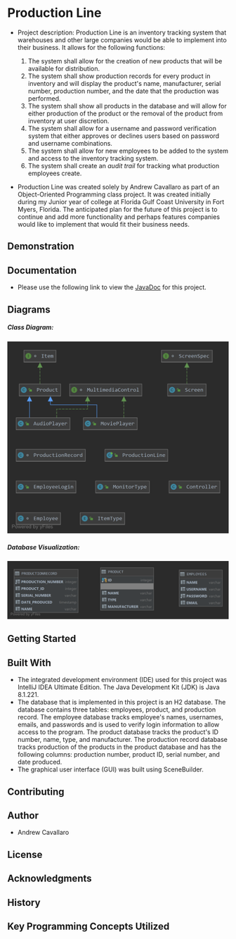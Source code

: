 # Production Line
- Project description: Production Line is an inventory tracking system that warehouses and other large companies would be able to implement into their business. It allows for the following functions:
  1. The system shall allow for the creation of new products that will be available for distribution.
  2. The system shall show production records for every product in inventory and will display the product's name, manufacturer, serial number, production number, and the date that the production was performed.
  3. The system shall show all products in the database and will allow for either production of the product or the removal of the product from inventory at user discretion.
  4. The system shall allow for a username and password verification system that either approves or declines users based on password and username combinations.
  5. The system shall allow for new employees to be added to the system and access to the inventory tracking system.
  6. The system shall create an _audit trail_ for tracking what production employees create.
  
- Production Line was created solely by Andrew Cavallaro as part of an Object-Oriented Programming class project. It was created initially during my Junior year of college at Florida Gulf Coast University in Fort Myers, Florida. The anticipated plan for the future of this project is to continue and add more functionality and perhaps features companies would like to implement that would fit their business needs.

## Demonstration

## Documentation
- Please use the following link to view the [JavaDoc](https://acavallaro75.github.io/ProductionLine/index.html) for this project.

## Diagrams
##### Class Diagram:
![Class Diagram](src/diagrams/class_diagram.png)

##### Database Visualization:
![Database Diagram](src/diagrams/database_tables.png)

## Getting Started

## Built With
- The integrated development environment (IDE) used for this project was IntelliJ IDEA Ultimate Edition. The Java Development Kit (JDK) is Java 8.1.221.
- The database that is implemented in this project is an H2 database. The database contains three tables: employees, product, and production record. The employee database tracks employee's names, usernames, emails, and passwords and is used to verify login information to allow access to the program. The product database tracks the product's ID number, name, type, and manufacturer. The production record database tracks production of the products in the product database and has the following columns: production number, product ID, serial number, and date produced.
- The graphical user interface (GUI) was built using SceneBuilder.

## Contributing

## Author
- Andrew Cavallaro

## License

## Acknowledgments

## History

## Key Programming Concepts Utilized
